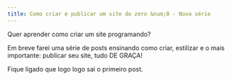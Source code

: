```yaml
---
title: Como criar e publicar um site do zero &num;0 - Nova série
---
```


Quer aprender como criar um site programando?

Em breve farei uma série de posts ensinando como criar, estilizar e o mais importante: publicar seu site, tudo DE GRAÇA!

<!--more-->

Fique ligado que logo logo sai o primeiro post.